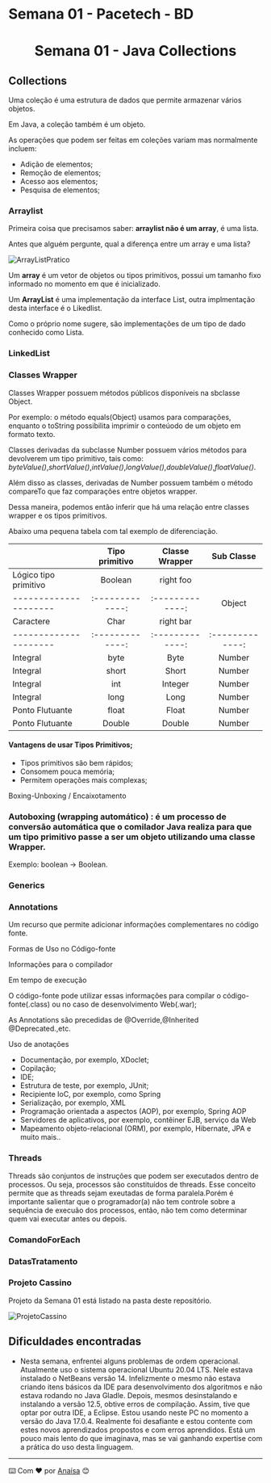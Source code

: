 # Semana 01 - Pacetech - BD 

<h1 align="center"> Semana 01 - Java Collections </h1>

## Collections
Uma coleção é uma estrutura de dados que permite armazenar vários objetos.

Em Java, a coleção também é um objeto.

As operações que podem ser feitas em coleções variam mas normalmente incluem:

- Adição de elementos;
- Remoção de elementos;
- Acesso aos elementos;
- Pesquisa de elementos;

### Arraylist

Primeira coisa que precisamos saber: **arraylist não é um array**, é uma lista.

Antes que alguém pergunte, qual a diferença entre um array e uma lista?

![ArrayListPratico](https://user-images.githubusercontent.com/70113922/186070038-9d9caa4c-06b1-443d-8277-13fa1a089907.png)

Um **array** é um vetor de objetos ou tipos primitivos, possui um tamanho fixo informado no momento em que é inicializado.

Um **ArrayList** é uma implementação da interface List, outra implmentação desta interface é o Likedlist. 

Como o próprio nome sugere, são implementações de um tipo de dado conhecido como Lista.

### LinkedList


### Classes Wrapper

Classes Wrapper possuem métodos públicos disponíveis na sbclasse Object.

Por exemplo: o método equals(Object) usamos para comparações, enquanto o toString possibilita imprimir o conteúodo de um objeto em formato texto.

Classes derivadas da subclasse Number possuem vários métodos para devolverem um tipo primitivo, tais como: _byteValue()_,_shortValue()_,_intValue()_,_longValue()_,_doubleValue()_,_floatValue()_.

Além disso as classes, derivadas de Number possuem também o método compareTo que faz comparações entre objetos wrapper.

Dessa maneira, podemos então inferir que há uma relação entre classes wrapper e os tipos primitivos.

Abaixo uma pequena tabela com tal exemplo de diferenciação.

|                       | Tipo primitivo | Classe Wrapper | Sub Classe
| --------------------- |:-------------: |:-------------:|:-------------:
| Lógico tipo primitivo | Boolean        | right foo     |  
| --------------------- |:-------------: |:-------------:| Object
| Caractere             | Char           | right bar     | 
| --------------------- |:-------------: |:-------------:|:-------------:
| Integral              | byte           | Byte          | Number
| Integral              | short          | Short         | Number 
| Integral              | int            | Integer       | Number
| Integral              | long           | Long          | Number
| Ponto Flutuante       | float          | Float         | Number
| Ponto Flutuante       | Double         | Double        | Number

#### Vantagens de usar Tipos Primitivos;

- Tipos primitivos são bem rápidos;
- Consomem pouca memória;
- Permitem operações mais complexas;

Boxing-Unboxing / Encaixotamento

### **Autoboxing (wrapping automático) :** é um processo de conversão automática que o comilador Java realiza para que um tipo primitivo passe a ser um objeto utilizando uma classe Wrapper.
Exemplo: boolean -> Boolean.

### Generics


### Annotations 

Um recurso que permite adicionar informações complementares no código fonte.

Formas de Uso no Código-fonte

Informações para o compilador

Em tempo de execução

O código-fonte pode utilizar essas informações para compilar o código-fonte(.class) ou no caso de desenvolvimento Web(.war);

As Annotations são precedidas de @Override,@Inherited @Deprecated.,etc.

Uso de anotações
- Documentação, por exemplo, XDoclet;
- Copilação;
- IDE;
- Estrutura de teste, por exemplo, JUnit;
- Recipiente IoC, por exemplo, como Spring
- Serialização, por exemplo, XML
- Programação orientada a aspectos (AOP), por exemplo, Spring AOP
- Servidores de aplicativos, por exemplo, contêiner EJB, serviço da Web
- Mapeamento objeto-relacional (ORM), por exemplo, Hibernate, JPA e muito mais..

### Threads

Threads são conjuntos de instruções que podem ser executados dentro de processos. Ou seja, processos são constituídos de threads. Esse conceito permite que as threads sejam exeutadas de forma paralela.Porém é importante salientar que o programador(a) não tem controle sobre a sequência de execuão dos processos, então, não tem como determinar quem vai executar antes ou depois. 

### ComandoForEach


### DatasTratamento


### Projeto Cassino 
<div aligner="center">
Projeto da Semana 01 está listado na pasta deste repositório.
<div aligner="center">

![ProjetoCassino](https://user-images.githubusercontent.com/70113922/186069974-c376974f-9187-4268-84b6-e7a19f712f70.png)

## Dificuldades encontradas

* Nesta semana, enfrentei alguns problemas de ordem operacional. Atualmente uso o sistema operacional Ubuntu 20.04 LTS. Nele estava instalado o NetBeans versão 14. Infelizmente o mesmo não estava criando itens básicos da IDE para desenvolvimento dos algoritmos e não estava rodando no Java Gladle. Depois, mesmos desinstalando e instalando a versão 12.5, obtive erros de compilação. Assim, tive que optar por outra IDE, a Eclipse. Estou usando neste PC no momento a versão do Java 17.0.4. 
Realmente foi desafiante e estou contente com estes novos aprendizados propostos e com erros aprendidos. Está um pouco mais lento do que imaginava, mas se vai ganhando expertise com a prática do uso desta linguagem.

---


  

  
  ⌨️ Com ❤️ por [Anaísa](https://github.com/anaisateodoro) 😊
</div>

